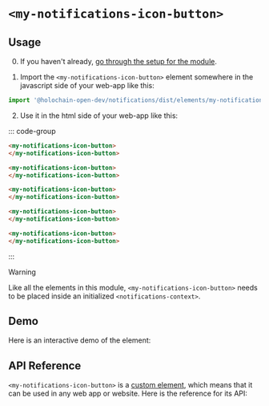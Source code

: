 # `<my-notifications-icon-button>`

## Usage

0. If you haven't already, [go through the setup for the module](/setup).

1. Import the `<my-notifications-icon-button>` element somewhere in the javascript side of your web-app like this:

```js
import '@holochain-open-dev/notifications/dist/elements/my-notifications-icon-button.js'
```

2. Use it in the html side of your web-app like this:


::: code-group
```html [Lit]
<my-notifications-icon-button>
</my-notifications-icon-button>
```

```html [React]
<my-notifications-icon-button>
</my-notifications-icon-button>
```

```html [Angular]
<my-notifications-icon-button>
</my-notifications-icon-button>
```

```html [Vue]
<my-notifications-icon-button>
</my-notifications-icon-button>
```

```html [Svelte]
<my-notifications-icon-button>
</my-notifications-icon-button>
```
:::

> [!WARNING]
> Like all the elements in this module, `<my-notifications-icon-button>` needs to be placed inside an initialized `<notifications-context>`.

## Demo

Here is an interactive demo of the element:

<element-demo>
</element-demo>

<script setup>
import { onMounted } from "vue";
import { ProfilesClient, ProfilesStore } from '@holochain-open-dev/profiles';
import { demoProfiles, ProfilesZomeMock } from '@holochain-open-dev/profiles/dist/mocks.js';
import { wrapPathInSvg } from '@holochain-open-dev/elements/dist/icon.js'
import { mdiBell } from '@mdi/js';
import { decode } from '@msgpack/msgpack';
import { decodeHashFromBase64 } from '@holochain/client';
import { render, html } from "lit";
import { Signal, toPromise } from '@holochain-open-dev/signals';

import { NotificationsZomeMock } from "../../ui/src/mocks.ts";
import { NotificationsStore } from "../../ui/src/notifications-store.ts";
import { NotificationsClient } from "../../ui/src/notifications-client.ts";

onMounted(async () => {
  // Elements need to be imported on the client side, not the SSR side
  // Reference: https://vitepress.dev/guide/ssr-compat#importing-in-mounted-hook
  await import('@api-viewer/docs/lib/api-docs.js');
  await import('@api-viewer/demo/lib/api-demo.js');
  await import('@holochain-open-dev/profiles/dist/elements/profiles-context.js');
  if (!customElements.get('notifications-context')) await import('../../ui/src/elements/notifications-context.ts');
  if (!customElements.get('my-notifications-icon-button')) await import('../../ui/src/elements/my-notifications-icon-button.ts');

  const profiles = await demoProfiles();

  const profilesMock = new ProfilesZomeMock(
    profiles,
    Array.from(profiles.keys())[0]
  );
  const profilesStore = new ProfilesStore(new ProfilesClient(profilesMock, "notifications_test"));

	const myProfile = await toPromise(profilesStore.myProfile);

  const mock = new NotificationsZomeMock();
  const client = new NotificationsClient(mock, "notifications_test");

  const record = await client.sendNotification(myProfile.profileHash, 'example', 'type1', 'group1', {
		Hello: 'world!'
	});

  const store = new NotificationsStore(client);
  
  render(html`
    <profiles-context .store=${profilesStore}>
      <notifications-context .store=${store}>
        <api-demo src="custom-elements.json" only="my-notifications-icon-button" exclude-knobs="store">
          <template data-element="my-notifications-icon-button" data-target="host">
            <my-notifications-icon-button style="height: 250px; width: 500px; display: flex">
            </my-notifications-icon-button>
          </template>
        </api-demo>
      </notifications-context>
    </profiles-context>
  `, document.querySelector('element-demo'))
  })


</script>

## API Reference

`<my-notifications-icon-button>` is a [custom element](https://web.dev/articles/custom-elements-v1), which means that it can be used in any web app or website. Here is the reference for its API:

<api-docs src="custom-elements.json" only="my-notifications-icon-button">
</api-docs>
